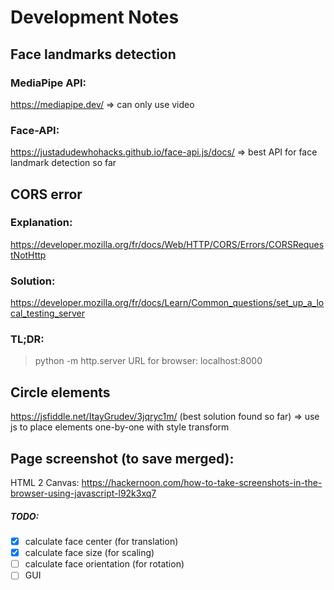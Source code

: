 # Development Notes

## Face landmarks detection
### MediaPipe API:
https://mediapipe.dev/
=> can only use video
### Face-API:
https://justadudewhohacks.github.io/face-api.js/docs/
=> best API for face landmark detection so far

## CORS error
### Explanation:
https://developer.mozilla.org/fr/docs/Web/HTTP/CORS/Errors/CORSRequestNotHttp
### Solution:
https://developer.mozilla.org/fr/docs/Learn/Common_questions/set_up_a_local_testing_server
### TL;DR:
> python -m http.server
URL for browser:
localhost:8000

## Circle elements
https://jsfiddle.net/ItayGrudev/3jqryc1m/
(best solution found so far)
=> use js to place elements one-by-one with style transform

## Page screenshot (to save merged):
HTML 2 Canvas:
https://hackernoon.com/how-to-take-screenshots-in-the-browser-using-javascript-l92k3xq7

##### TODO:
- [x] calculate face center (for translation)
- [x] calculate face size (for scaling)
- [ ] calculate face orientation (for rotation)
- [ ] GUI